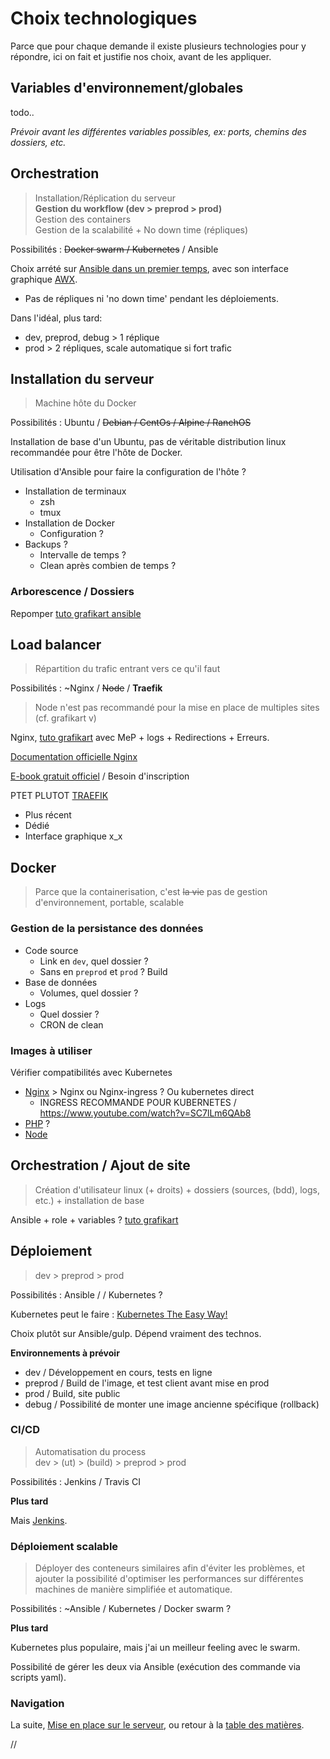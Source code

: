 # Choix technologiques

Parce que pour chaque demande il existe plusieurs technologies pour y répondre, ici on fait et justifie nos choix, avant de les appliquer.


## Variables d'environnement/globales

todo..

*Prévoir avant les différentes variables possibles, ex: ports, chemins des dossiers, etc.*



## Orchestration

> Installation/Réplication du serveur  
> **Gestion du workflow (dev > preprod > prod)**  
> Gestion des containers  
> Gestion de la scalabilité + No down time (répliques)  

Possibilités : ~~Docker swarm / Kubernetes~~ / Ansible

Choix arrété sur [Ansible dans un premier temps](/docs/07-Avance.md#orchestration), avec son interface graphique [AWX](https://github.com/ansible/awx).

- Pas de répliques ni 'no down time' pendant les déploiements.

Dans l'idéal, plus tard:

- dev, preprod, debug > 1 réplique
- prod > 2 répliques, scale automatique si fort trafic



## Installation du serveur

> Machine hôte du Docker

Possibilités : Ubuntu / ~~Debian / CentOs / Alpine / RanchOS~~

Installation de base d'un Ubuntu, pas de véritable distribution linux recommandée pour être l'hôte de Docker.

Utilisation d'Ansible pour faire la configuration de l'hôte ?

- Installation de terminaux
	- zsh
	- tmux
- Installation de Docker
	- Configuration ?
- Backups ?
	- Intervalle de temps ?
	- Clean après combien de temps ?


### Arborescence / Dossiers

Repomper [tuto grafikart ansible](https://www.youtube.com/watch?v=DwNapBHypE8)



## Load balancer

> Répartition du trafic entrant vers ce qu'il faut

Possibilités : ~Nginx / ~~Node~~ / **Traefik**

> Node n'est pas recommandé pour la mise en place de multiples sites (cf. grafikart v)

Nginx, [tuto grafikart](https://www.grafikart.fr/tutoriels/nginx-692) avec MeP + logs + Redirections + Erreurs.

[Documentation officielle Nginx](http://nginx.org/en/docs/)

[E-book gratuit officiel](https://www.nginx.com/resources/library/complete-nginx-cookbook/) / Besoin d'inscription


PTET PLUTOT [TRAEFIK](https://containo.us/traefik/)

- Plus récent
- Dédié
- Interface graphique x_x


## Docker

> Parce que la containerisation, c'est ~~la vie~~ pas de gestion d'environnement, portable, scalable


### Gestion de la persistance des données

- Code source
	- Link en `dev`, quel dossier ?
	- Sans en `preprod` et `prod` ? Build
- Base de données
	- Volumes, quel dossier ?
- Logs
	- Quel dossier ? 
	- CRON de clean


### Images à utiliser

Vérifier compatibilités avec Kubernetes

- [Nginx](https://hub.docker.com/search?q=nginx&type=image) > Nginx ou Nginx-ingress ? Ou kubernetes direct
	-	INGRESS RECOMMANDE POUR KUBERNETES / https://www.youtube.com/watch?v=SC7lLm6QAb8
- [PHP](https://hub.docker.com/r/bitnami/php-fpm/#Connecting-to-other-containers) ?
- [Node](https://hub.docker.com/_/node)


## Orchestration / Ajout de site

> Création d'utilisateur linux (+ droits) + dossiers (sources, (bdd), logs, etc.) + installation de base

Ansible + role + variables ? [tuto grafikart](https://www.youtube.com/watch?v=DwNapBHypE8)



## Déploiement

> dev > preprod > prod

Possibilités : Ansible /  / Kubernetes ?

Kubernetes peut le faire : [Kubernetes The Easy Way!](https://youtu.be/kOa_llowQ1c?t=863)

Choix plutôt sur Ansible/gulp. Dépend vraiment des technos.

**Environnements à prévoir**

- dev / Développement en cours, tests en ligne
- preprod / Build de l'image, et test client avant mise en prod
- prod / Build, site public
- debug / Possibilité de monter une image ancienne spécifique (rollback)


### CI/CD

> Automatisation du process  
> dev > (ut) > (build) > preprod > prod  

Possibilités : Jenkins / Travis CI

**Plus tard**

Mais [Jenkins](/docs/07-Avance.md#ci-cd).


### Déploiement scalable

> Déployer des conteneurs similaires afin d'éviter les problèmes, et ajouter la possibilité d'optimiser les performances sur différentes machines de manière simplifiée et automatique.

Possibilités : ~Ansible / Kubernetes / Docker swarm ?

**Plus tard**

Kubernetes plus populaire, mais j'ai un meilleur feeling avec le swarm.

Possibilité de gérer les deux via Ansible (exécution des commande via scripts yaml).



### Navigation

La suite, [Mise en place sur le serveur](/docs/11-Mise-en-place.md), ou retour à la [table des matières](https://github.com/youpiwaza/notes-serveur).



































//